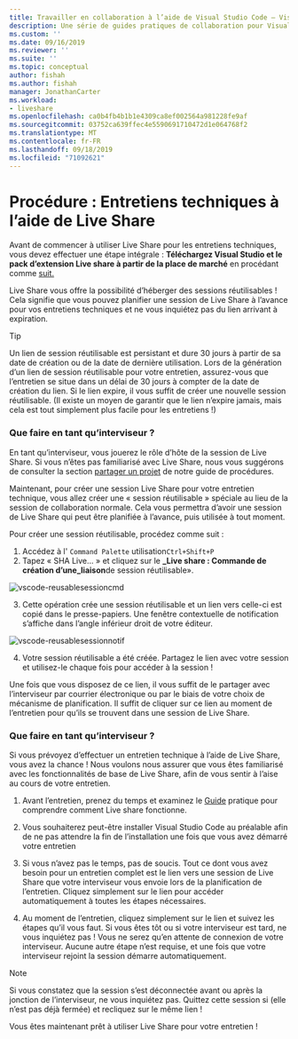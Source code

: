 ```yaml
---
title: Travailler en collaboration à l’aide de Visual Studio Code – Visual Studio Live Share | Microsoft Docs
description: Une série de guides pratiques de collaboration pour Visual Studio Code et Live Share.
ms.custom: ''
ms.date: 09/16/2019
ms.reviewer: ''
ms.suite: ''
ms.topic: conceptual
author: fishah
ms.author: fishah
manager: JonathanCarter
ms.workload:
- liveshare
ms.openlocfilehash: ca0b4fb4b1b1e4309ca8ef002564a981228fe9af
ms.sourcegitcommit: 03752ca639ffec4e5590691710472d1e064768f2
ms.translationtype: MT
ms.contentlocale: fr-FR
ms.lasthandoff: 09/18/2019
ms.locfileid: "71092621"
---
```

<!--
Copyright © Microsoft Corporation
All rights reserved.
Creative Commons Attribution 4.0 License (International): https://creativecommons.org/licenses/by/4.0/legalcode
-->

# <a name="how-to-doing-technical-interviews-using-live-share"></a>Procédure : Entretiens techniques à l’aide de Live Share

Avant de commencer à utiliser Live Share pour les entretiens techniques, vous devez effectuer une étape intégrale : **Téléchargez Visual Studio et le pack d’extension Live share à partir de la place de marché** en procédant comme [suit.](../use/vscode.md#Installation)




Live Share vous offre la possibilité d’héberger des sessions réutilisables ! Cela signifie que vous pouvez planifier une session de Live Share à l’avance pour vos entretiens techniques et ne vous inquiétez pas du lien arrivant à expiration.

> [!TIP] 
>Un lien de session réutilisable est persistant et dure 30 jours à partir de sa date de création ou de la date de dernière utilisation. Lors de la génération d’un lien de session réutilisable pour votre entretien, assurez-vous que l’entretien se situe dans un délai de 30 jours à compter de la date de création du lien. Si le lien expire, il vous suffit de créer une nouvelle session réutilisable. (Il existe un moyen de garantir que le lien n’expire jamais, mais cela est tout simplement plus facile pour les entretiens !)

### <a name="what-to-do-as-an-interviewer"></a>**Que faire en tant qu’interviseur ?**

En tant qu’interviseur, vous jouerez le rôle d’hôte de la session de Live Share. Si vous n’êtes pas familiarisé avec Live Share, nous vous suggérons de consulter la section [partager un projet](../use/vscode.md) de notre guide de procédures.

Maintenant, pour créer une session Live Share pour votre entretien technique, vous allez créer une « session réutilisable » spéciale au lieu de la session de collaboration normale. Cela vous permettra d’avoir une session de Live Share qui peut être planifiée à l’avance, puis utilisée à tout moment.

Pour créer une session réutilisable, procédez comme suit :

1. Accédez à l' `Command Palette` utilisation`Ctrl+Shift+P`
1. Tapez « SHA Live... » et cliquez sur le **_Live share : Commande de création d’une_liaison**de session réutilisable».

![vscode-reusablesessioncmd](../media/vscode-cmdpalette-createreusablelink.png)

3. Cette opération crée une session réutilisable et un lien vers celle-ci est copié dans le presse-papiers. Une fenêtre contextuelle de notification s’affiche dans l’angle inférieur droit de votre éditeur.

![vscode-reusablesessionnotif](../media/vscode-notification-resuablesession.png)

4. Votre session réutilisable a été créée. Partagez le lien avec votre session et utilisez-le chaque fois pour accéder à la session !

Une fois que vous disposez de ce lien, il vous suffit de le partager avec l’interviseur par courrier électronique ou par le biais de votre choix de mécanisme de planification. Il suffit de cliquer sur ce lien au moment de l’entretien pour qu’ils se trouvent dans une session de Live Share. 

### <a name="what-to-do-as-the-interviewee"></a>**Que faire en tant qu’interviseur ?**

Si vous prévoyez d’effectuer un entretien technique à l’aide de Live Share, vous avez la chance ! Nous voulons nous assurer que vous êtes familiarisé avec les fonctionnalités de base de Live Share, afin de vous sentir à l’aise au cours de votre entretien.

1. Avant l’entretien, prenez du temps et examinez le [Guide](../use/vscode.md) pratique pour comprendre comment Live share fonctionne.

1. Vous souhaiterez peut-être installer Visual Studio Code au préalable afin de ne pas attendre la fin de l’installation une fois que vous avez démarré votre entretien

1. Si vous n’avez pas le temps, pas de soucis. Tout ce dont vous avez besoin pour un entretien complet est le lien vers une session de Live Share que votre interviseur vous envoie lors de la planification de l’entretien. Cliquez simplement sur le lien pour accéder automatiquement à toutes les étapes nécessaires.

1. Au moment de l’entretien, cliquez simplement sur le lien et suivez les étapes qu’il vous faut. Si vous êtes tôt ou si votre interviseur est tard, ne vous inquiétez pas ! Vous ne serez qu’en attente de connexion de votre interviseur. Aucune autre étape n’est requise, et une fois que votre interviseur rejoint la session démarre automatiquement.

>[!NOTE]
>Si vous constatez que la session s’est déconnectée avant ou après la jonction de l’interviseur, ne vous inquiétez pas. Quittez cette session si (elle n’est pas déjà fermée) et recliquez sur le même lien !

Vous êtes maintenant prêt à utiliser Live Share pour votre entretien ! 
